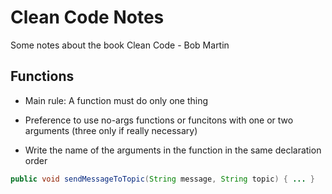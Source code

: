# Clean Code Notes

Some notes about the book Clean Code - Bob Martin

## Functions 

* Main rule: A function must do only one thing 

* Preference to use no-args functions or funcitons with one or two arguments (three only if really necessary)

* Write the name of the arguments in the function in the same declaration order

```java
public void sendMessageToTopic(String message, String topic) { ... }
```
